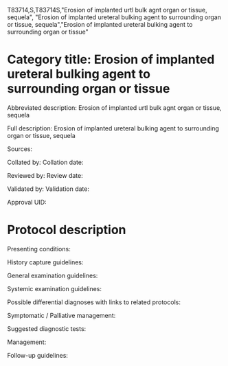 T83714,S,T83714S,"Erosion of implanted urtl bulk agnt organ or tissue, sequela", "Erosion of implanted ureteral bulking agent to surrounding organ or tissue, sequela","Erosion of implanted ureteral bulking agent to surrounding organ or tissue"
# Category title: Erosion of implanted ureteral bulking agent to surrounding organ or tissue

Abbreviated description: Erosion of implanted urtl bulk agnt organ or tissue, sequela

Full description: Erosion of implanted ureteral bulking agent to surrounding organ or tissue, sequela

Sources:

Collated by:
Collation date:

Reviewed by:
Review date:

Validated by:
Validation date:

Approval UID:

# Protocol description

Presenting conditions:

History capture guidelines:

General examination guidelines:

Systemic examination guidelines:

Possible differential diagnoses with links to related protocols:

Symptomatic / Palliative management:

Suggested diagnostic tests:

Management:

Follow-up guidelines:
